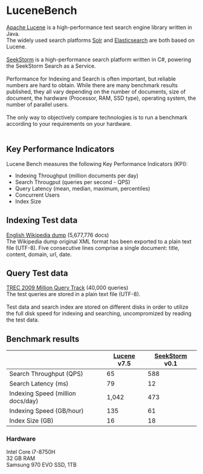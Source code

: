 LuceneBench<br>
========
[Apache Lucene](http://lucene.apache.org/core/) is a high-performance text search engine library written in Java.<br>
The widely used search platforms  [Solr](http://lucene.apache.org/solr/) and [Elasticsearch](https://www.elastic.co/de/products/elasticsearch) are both based on Lucene.
<br><br>
[SeekStorm](https://seekstorm.com) is a high-performance search platform written in C#, powering the SeekStorm Search as a Service.
<br><br>
Performance for Indexing and Search is often important, but reliable numbers are hard to obtain. 
While there are many benchmark results published, they all vary depending on the number of documents, size of document, the hardware (Processor, RAM, SSD type), operating system, the number of parallel users. 
<br><br>
The only way to objectively compare technologies is to run a benchmark according to your requirements on your hardware.
<br><br>
## Key Performance Indicators
Lucene Bench measures the following Key Performance Indicators (KPI):
<br>
* Indexing Throughput (million documents per day)
* Search Througput (queries per second - QPS)
* Query Latency (mean, median, maximum, percentiles)
* Concurrent Users
* Index Size

## Indexing Test data
[English Wikipedia dump](https://dumps.wikimedia.org/enwiki/latest/enwiki-latest-pages-articles.xml.bz2) (5,677,776 docs)<br>
The Wikipedia dump original XML format has been exported to a plain text file (UTF-8).
Five consecutive lines comprise a single document: title, content, domain, url, date.

## Query Test data
[TREC 2009 Million Query Track](https://trec.nist.gov/data/million.query09.html) (40,000 queries)<br>
The test queries are stored in a plain text file (UTF-8).
<br><br>
Test data and search index are stored on different disks in order to utilize the full disk speed for indexing and searching, uncompromized by reading the test data.

## Benchmark results

|                           | [Lucene](http://lucene.apache.org/core/) v7.5   | [SeekStorm](https://seekstorm.com/) v0.1   |
| ------------------------- | ------------- | ------------- |    
| Search Throughput (QPS)   | 65  | 588  |
| Search Latency (ms)   | 79  | 12  |
| Indexing Speed (million docs/day) | 1,042 | 473  |
| Indexing Speed (GB/hour)  | 135  | 61  |
| Index Size (GB)           | 16  | 18  |

### Hardware
Intel Core i7-8750H<br>
32 GB RAM<br>
Samsung 970 EVO SSD, 1TB<br>
